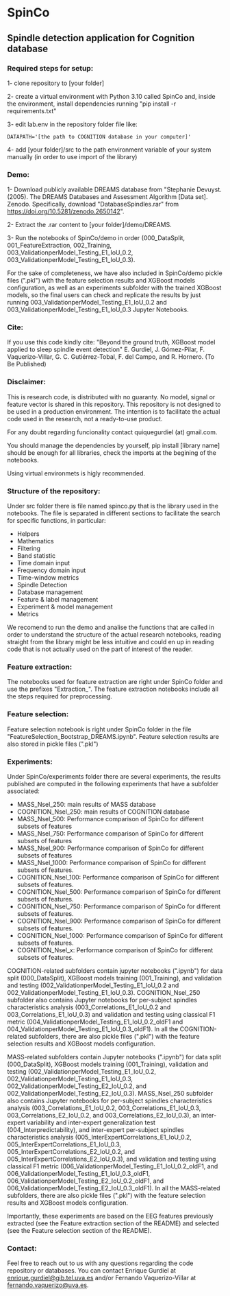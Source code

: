 # SpinCo
## Spindle detection application for Cognition database

### Required steps for setup:
1- clone repository to [your folder]

2- create a virtual environment with Python 3.10 called SpinCo and, inside the environment, install dependencies running "pip install -r requirements.txt"

3- edit lab.env in the repository folder file like:

    DATAPATH='[the path to COGNITION database in your computer]'

4- add [your folder]/src to the path environment variable of your system manually (in order to use import of the library)

### Demo:

1- Download publicly available DREAMS database from "Stephanie Devuyst. (2005). The DREAMS Databases and Assessment Algorithm [Data set]. Zenodo. Specifically, download "DatabaseSpindles.rar" from https://doi.org/10.5281/zenodo.2650142".

2- Extract the .rar content to [your folder]/demo/DREAMS. 

3- Run the notebooks of SpinCo/demo in order (000_DataSplit, 001_FeatureExtraction, 002_Training, 003_ValidationperModel_Testing_E1_IoU_0.2, 003_ValidationperModel_Testing_E1_IoU_0.3).

For the sake of completeness, we have also included in SpinCo/demo  pickle files (".pkl") with the feature selection results and XGBoost models configuration, as well as an experiments subfolder with the trained XGBoost models, so the final users can check and replicate the results by just running 003_ValidationperModel_Testing_E1_IoU_0.2 and 003_ValidationperModel_Testing_E1_IoU_0.3 Jupyter Notebooks.

### Cite:
If you use this code kindly cite:
"Beyond the ground truth, XGBoost model applied to sleep spindle event detection" E. Gurdiel, J. Gómez-Pilar, F. Vaquerizo-Villar, G. C. Gutiérrez-Tobal, F. del Campo, and R. Hornero. (To Be Published)

### Disclaimer:
This is research code, is distributed with no guaranty. No model, signal or feature vector is shared in this repository. This repository is not designed to be used in a production environment. The intention is to facilitate the actual code used in the research, not a ready-to-use product.

For any doubt regarding funcionality contact quiquegurdiel (at) gmail.com.

You should manage the dependencies by yourself, pip install [library name] should be enough for all libraries, check the imports at the begining of the notebooks.

Using virtual environmets is higly recommended.

### Structure of the repository:
Under src folder there is file named spinco.py that is the library used in the notebooks. The file is separated in different sections to facilitate the search for specific functions, in particular:
- Helpers
- Mathematics
- Filtering
- Band statistic
- Time domain input
- Frequency domain input
- Time-window metrics
- Spindle Detection
- Database management
- Feature & label management
- Experiment & model management
- Metrics

We recomend to run the demo and analise the functions that are called in order to understand the structure of the actual research notebooks, reading straight from the library might be less intuitive and could en up in reading code that is not actually used on the part of interest of the reader.

### Feature extraction:
The notebooks used for feature extraction are right under SpinCo folder and use the prefixes "Extraction_". The feature extraction notebooks include all the steps required for preprocessing.

### Feature selection:
Feature selection notebook is right under SpinCo folder in the file "FeatureSelection_Bootstrap_DREAMS.ipynb". Feature selection results are also stored in pickle files (".pkl")

### Experiments:
Under SpinCo/experiments folder there are several experiments, the results published are computed in the following experiments that have a subfolder associated:
- MASS_Nsel_250: main results of MASS database
- COGNITION_Nsel_250: main results of COGNITION database
- MASS_Nsel_500: Performance comparison of SpinCo for different subsets of features
- MASS_Nsel_750: Performance comparison of SpinCo for different subsets of features
- MASS_Nsel_900: Performance comparison of SpinCo for different subsets of features
- MASS_Nsel_1000: Performance comparison of SpinCo for different subsets of features.
- COGNITION_Nsel_100: Performance comparison of SpinCo for different subsets of features.
- COGNITION_Nsel_500: Performance comparison of SpinCo for different subsets of features.
- COGNITION_Nsel_750: Performance comparison of SpinCo for different subsets of features.
- COGNITION_Nsel_900: Performance comparison of SpinCo for different subsets of features.
- COGNITION_Nsel_1000: Performance comparison of SpinCo for different subsets of features.
- COGNITION_Nsel_x: Performance comparison of SpinCo for different subsets of features.

COGNITION-related subfolders contain jupyter notebooks (".ipynb") for data split (000_DataSplit), XGBoost models training (001_Training), and validation and testing (002_ValidationperModel_Testing_E1_IoU_0.2 and 002_ValidationperModel_Testing_E1_IoU_0.3). COGNITION_Nsel_250 subfolder also contains Jupyter notebooks for per-subject spindles characteristics analysis (003_Correlations_E1_IoU_0.2 and 003_Correlations_E1_IoU_0.3) and validation and testing using classical F1 metric (004_ValidationperModel_Testing_E1_IoU_0.2_oldF1 and 004_ValidationperModel_Testing_E1_IoU_0.3_oldF1). In all the COGNITION-related subfolders, there are also pickle files (".pkl") with the feature selection results and XGBoost models configuration.

MASS-related subfolders contain Jupyter notebooks (".ipynb") for data split (000_DataSplit), XGBoost models training (001_Training), validation and testing (002_ValidationperModel_Testing_E1_IoU_0.2, 002_ValidationperModel_Testing_E1_IoU_0.3, 002_ValidationperModel_Testing_E2_IoU_0.2, and 002_ValidationperModel_Testing_E2_IoU_0.3).  MASS_Nsel_250 subfolder also contains Jupyter notebooks for per-subject spindles characteristics analysis (003_Correlations_E1_IoU_0.2, 003_Correlations_E1_IoU_0.3, 003_Correlations_E2_IoU_0.2, and 003_Correlations_E2_IoU_0.3), an inter-expert variability and inter-expert generalization test (004_Interpredictability), and inter-expert per-subject spindles characteristics analysis (005_InterExpertCorrelations_E1_IoU_0.2, 005_InterExpertCorrelations_E1_IoU_0.3, 005_InterExpertCorrelations_E2_IoU_0.2, and 005_InterExpertCorrelations_E2_IoU_0.3), and validation and testing using classical F1 metric (006_ValidationperModel_Testing_E1_IoU_0.2_oldF1, and 006_ValidationperModel_Testing_E1_IoU_0.3_oldF1, 006_ValidationperModel_Testing_E2_IoU_0.2_oldF1, and 006_ValidationperModel_Testing_E2_IoU_0.3_oldF1). In all the MASS-related subfolders, there are also pickle files (".pkl") with the feature selection results and XGBoost models configuration.

Importantly, these experiments are based on the EEG features previously extracted (see the Feature extraction section of the README) and selected (see the Feature selection section of the README). 

### Contact:
Feel free to reach out to us with any questions regarding the code repository or databases. You can contact Enrique Gurdiel at enrique.gurdiel@gib.tel.uva.es and/or Fernando Vaquerizo-Villar at fernando.vaquerizo@uva.es.

